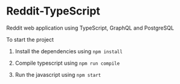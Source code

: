 # Reddit-TypeScript

Reddit web application using TypeScript, GraphQL and PostgreSQL

To start the project

1. Install the dependencies using `npm install`

2. Compile typescript using `npm run compile`

3. Run the javascript using `npm start`
